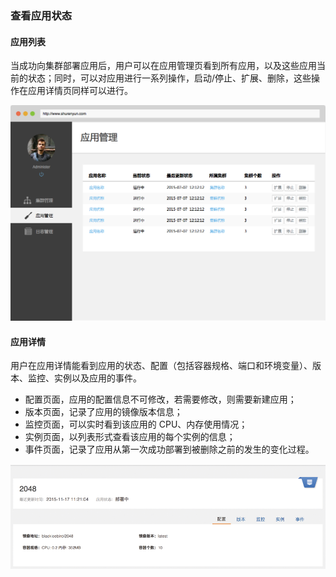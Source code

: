 ### 查看应用状态

#### 应用列表

当成功向集群部署应用后，用户可以在应用管理页看到所有应用，以及这些应用当前的状态；同时，可以对应用进行一系列操作，启动/停止、扩展、删除，这些操作在应用详情页同样可以进行。     

![](App_Management.png)

#### 应用详情

用户在应用详情能看到应用的状态、配置（包括容器规格、端口和环境变量）、版本、监控、实例以及应用的事件。  

- 配置页面，应用的配置信息不可修改，若需要修改，则需要新建应用；  
- 版本页面，记录了应用的镜像版本信息；  
- 监控页面，可以实时看到该应用的 CPU、内存使用情况；  
- 实例页面，以列表形式查看该应用的每个实例的信息；  
- 事件页面，记录了应用从第一次成功部署到被删除之前的发生的变化过程。  

![](App_Detail.png)    